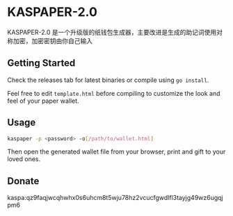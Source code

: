 # KASPAPER-2.0

KASPAPER-2.0 是一个升级版的纸钱包生成器，主要改进是生成的助记词使用对称加密，加密密钥由你自己输入

## Getting Started
Check the releases tab for latest binaries or compile using `go install`.

Feel free to edit `template.html` before compiling to customize the look and feel of your paper wallet.


## Usage
```bash
kaspaper -p <password> -o[/path/to/wallet.html]
```
Then open the generated wallet file from your browser, print and gift to your loved ones.

## Donate
kaspa:qz9faqjwcqhwhx0s6uhcm8t5wju78hz2vcucfgwdlfl3tayjg49wz6ugqjpm6